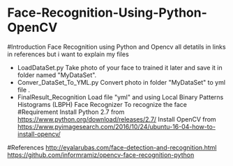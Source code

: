# Face-Recognition-Using-Python-OpenCV
#Introduction 
  Face Recognition using Python and Opencv all detatils in links in references but i want to explain my files 
  * LoadDataSet.py 
    Take photo of your face to trained it later and save it in folder named "MyDataSet".
  * Conver_DataSet_To_YML.py
    Convert photo in folder "MyDataSet" to yml file .
  * FinalResult_Recognition
    Load file "yml" and using Local Binary Patterns Histograms (LBPH) Face Recognizer To recognize the face
#Requirement 
  Install Python 2.7 from <here> https://www.python.org/download/releases/2.7/
  Install OpenCV from <here> https://www.pyimagesearch.com/2016/10/24/ubuntu-16-04-how-to-install-opencv/
  
 #References
  http://eyalarubas.com/face-detection-and-recognition.html
  https://github.com/informramiz/opencv-face-recognition-python
  
 
  
